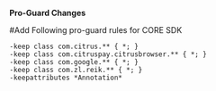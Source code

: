 <b> Pro-Guard Changes </b>

#Add Following pro-guard rules for CORE SDK

    -keep class com.citrus.** { *; } 
    -keep class com.citruspay.citrusbrowser.** { *; }
    -keep class com.google.** { *; }
    -keep class com.zl.reik.** { *; }
    -keepattributes *Annotation*




